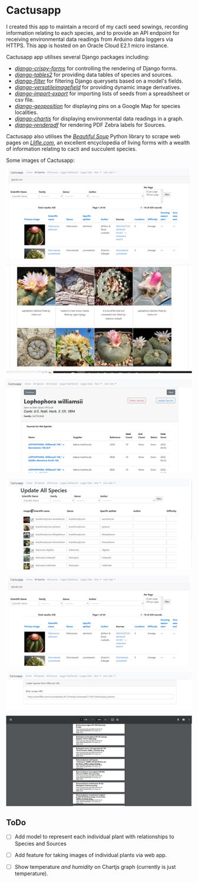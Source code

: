 # Cactusapp

I created this app to maintain a record of my cacti seed sowings, recording information relating to each species, and to provide an API endpoint for receiving environmental data readings from Arduino data loggers via HTTPS. This app is hosted on an Oracle Cloud E2.1 micro instance.

Cactusapp app utilises several Django packages including:
- [*django-crispy-forms*](https://github.com/django-crispy-forms/django-crispy-forms) for controlling the rendering of Django forms.
- [*django-tables2*](https://github.com/jieter/django-tables2) for providing data tables of species and sources.
- [*django-filter*](https://github.com/carltongibson/django-filter) for filtering Django querysets based on a model's fields.
- [*django-versatileimagefield*](https://github.com/respondcreate/django-versatileimagefield) for providing dynamic image derivatives.
- [*django-import-export*](https://github.com/django-import-export/django-import-export) for importing lists of seeds from a spreadsheet or csv file.
- [*django-geoposition*](https://github.com/whyspark/django-geoposition) for displaying pins on a Google Map for species localities.
- [*django-chartjs*](https://github.com/peopledoc/django-chartjs) for displaying environmental data readings in a graph.
- [*django-renderpdf*](https://github.com/WhyNotHugo/django-renderpdf) for rendering PDF Zebra labels for Sources.

Cactusapp also utilises the [*Beautiful Soup*](https://www.crummy.com/software/BeautifulSoup/bs4/doc/) Python library to scrape web pages on [*Llifle.com*](llifle.com), an excellent encyclopedia of living forms with a wealth of information relating to cacti and succulent species.

Some images of Cactusapp:

![Species List Example](static/catalogue/SpeciesList.JPG?raw=true "Species List Example")

![Species Gallery Example](static/catalogue/SpeciesExampleGallery.JPG?raw=true "Species Gallery Example")

![Species Detail Example](static/catalogue/SpeciesExample.JPG?raw=true "Species Detail Example")

![Species Mass Update Example](static/catalogue/UpdateAllSpecies.JPG?raw=true "Species Mass Update Example")

![Source List Example](static/catalogue/SpeciesList.JPG?raw=true "Source List Example")

![Species Beautiful Soup Scrape Example](static/catalogue/Scrape.JPG?raw=true "Species Beautiful Soup Scrape Example")

![Zebra Labels from Sources Example](static/catalogue/ZebraLabels.JPG?raw=true "Zebra Labels from Sources Example")

## ToDo
- [ ] Add model to represent each individual plant with relationships to Species and Sources
- [ ] Add feature for taking images of individual plants via web app.
- [ ] Show temperature *and humidity* on Chartjs graph (currently is just temperature).


